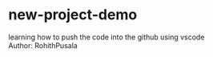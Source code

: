 # new-project-demo
learning how to push the code into the github using vscode <br>
Author: RohithPusala

